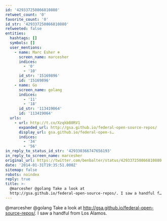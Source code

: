 ```yaml
---
id: '429337250866810880'
retweet_count: '0'
favorite_count: '0'
id_str: '429337250866810880'
retweeted: false
entities:
  hashtags: []
  symbols: []
  user_mentions:
    - name: Marc Esher ❄
      screen_name: marcesher
      indices:
        - '0'
        - '10'
      id_str: '15169896'
      id: '15169896'
    - name: Go
      screen_name: golang
      indices:
        - '11'
        - '18'
      id_str: '113419064'
      id: '113419064'
  urls:
    - url: http://t.co/XzqkbB0RV1
      expanded_url: http://gsa.github.io/federal-open-source-repos/
      display_url: gsa.github.io/federal-open-s…
      indices:
        - '34'
        - '56'
in_reply_to_status_id_str: '429330366747656193'
in_reply_to_screen_name: marcesher
original_url: https://twitter.com/benbalter/status/429337250866810880
date: '2014-01-31T19:35:51.000Z'
sitemap: false
robots: noindex
reply: true
title: >-
  @marcesher @golang Take a look at
  http://gsa.github.io/federal-open-source-repos/. I saw a handful f…
---
```


@marcesher @golang Take a look at http://gsa.github.io/federal-open-source-repos/. I saw a handful from Los Alamos.